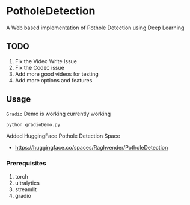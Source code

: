 # PotholeDetection
A Web based implementation of Pothole Detection using Deep Learning

## TODO
1. Fix the Video Write Issue 
2. Fix the Codec issue 
3. Add more good videos for testing
4. Add more options and features

## Usage
`Gradio` Demo is working currently working 
```bash
python gradioDemo.py
```

Added HuggingFace Pothole Detection Space
- https://huggingface.co/spaces/Raghvender/PotholeDetection

### Prerequisites
1. torch 
2. ultralytics
3. streamlit
4. gradio

